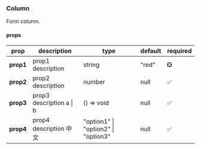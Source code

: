 ### Column

Form column.

#### props

| prop      | description              | type                                | default | required                      |
| --------- | ------------------------ | ----------------------------------- | ------- | ----------------------------- |
| **prop1** | prop1 description        | string                              | "red"   | :negative_squared_cross_mark: |
| **prop2** | prop2 description        | number                              | null    | :white_check_mark:            |
| **prop3** | prop3 description a \| b | () => void                          | null    | :white_check_mark:            |
| **prop4** | prop4 description 中文   | "option1" \| "option2" \| "option3" | null    | :white_check_mark:            |
